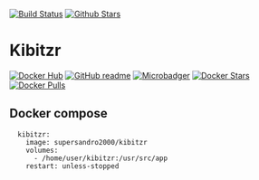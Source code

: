 [![Build Status](https://img.shields.io/travis/SuperSandro2000/docker-images.svg?maxAge=3600)](https://travis-ci.org/SuperSandro2000/docker-images)
[![Github Stars](https://img.shields.io/github/stars/supersandro2000/docker-images.svg?maxAge=3600&label=Stars)](https://github.com/SuperSandro2000/docker-images)

# Kibitzr
[![Docker Hub](https://img.shields.io/badge/Docker-hub-blue.svg)](https://hub.docker.com/r/supersandro2000/kibitzr/)
[![GitHub readme](https://img.shields.io/badge/GitHub-readme-blue.svg)](kibitzr/README.md)
[![Microbadger](https://images.microbadger.com/badges/image/supersandro2000/kibitzr.svg)](https://microbadger.com/images/supersandro2000/kibitzr)
[![Docker Stars](https://img.shields.io/docker/stars/supersandro2000/kibitzr.svg?maxAge=3600)](https://hub.docker.com/r/supersandro2000/kibitzr/)
[![Docker Pulls](https://img.shields.io/docker/pulls/supersandro2000/kibitzr.svg?maxAge=3600)](https://hub.docker.com/r/supersandro2000/kibitzr/)

## Docker compose
````
  kibitzr:
    image: supersandro2000/kibitzr
    volumes:
      - /home/user/kibitzr:/usr/src/app
    restart: unless-stopped
````
